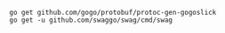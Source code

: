 

```shell script
go get github.com/gogo/protobuf/protoc-gen-gogoslick
go get -u github.com/swaggo/swag/cmd/swag
```
